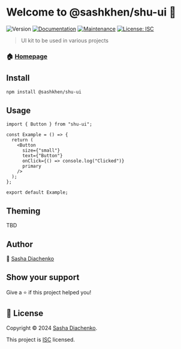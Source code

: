 # Welcome to @sashkhen/shu-ui 👋

![Version](https://img.shields.io/badge/version-1.0.8-blue.svg?cacheSeconds=2592000)
[![Documentation](https://img.shields.io/badge/documentation-yes-brightgreen.svg)](https://github.com/sashkhen/shu-ui#readme)
[![Maintenance](https://img.shields.io/badge/Maintained%3F-yes-green.svg)](https://github.com/sashkhen/shu-ui/graphs/commit-activity)
[![License: ISC](https://img.shields.io/badge/License-ISC-blue.svg)](https://github.com/sashkhen/shu-ui/blob/master/LICENSE)

> UI kit to be used in various projects

### 🏠 [Homepage](https://github.com/sashkhen/shu-ui#readme)

## Install

```sh
npm install @sashkhen/shu-ui
```

## Usage

```tsx
import { Button } from "shu-ui";

const Example = () => {
  return (
    <Button
      size={"small"}
      text={"Button"}
      onClick={() => console.log("Clicked")}
      primary
    />
  );
};

export default Example;
```

## Theming

TBD

## Author

👤 [Sasha Diachenko](https://github.com/sashkhen)

## Show your support

Give a ⭐️ if this project helped you!

## 📝 License

Copyright © 2024 [Sasha Diachenko](https://github.com/sashkhen).

This project is [ISC](https://github.com/sashkhen/shu-ui/blob/master/LICENSE) licensed.
